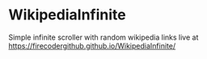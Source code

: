 # WikipediaInfinite
Simple infinite scroller with random wikipedia links
live at https://firecodergithub.github.io/WikipediaInfinite/
